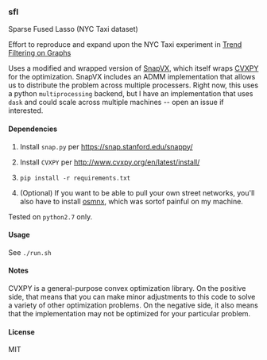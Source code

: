 ### sfl

Sparse Fused Lasso (NYC Taxi dataset)

Effort to reproduce and expand upon the NYC Taxi experiment in [Trend Filtering on Graphs](https://arxiv.org/abs/1410.7690)

Uses a modified and wrapped version of [SnapVX](https://github.com/snap-stanford/snapvx), which itself wraps [CVXPY](http://www.cvxpy.org/en/latest/install/) for the optimization.  SnapVX includes an ADMM implementation that allows us to distribute the problem across multiple processers.  Right now, this uses a python `multiprocessing` backend, but I have an implementation that uses `dask` and could scale across multiple machines -- open an issue if interested.

#### Dependencies

1) Install `snap.py` per https://snap.stanford.edu/snappy/

2) Install `CVXPY` per http://www.cvxpy.org/en/latest/install/

3) `pip install -r requirements.txt`

4) (Optional) If you want to be able to pull your own street networks, you'll also have to install [osmnx](https://github.com/gboeing/osmnx), which was sortof painful on my machine.

Tested on `python2.7` only.

#### Usage

See `./run.sh`

#### Notes

CVXPY is a general-purpose convex optimization library.  On the positive side, that means that you can make minor adjustments to this code to solve a variety of other optimization problems.  On the negative side, it also means that the implementation may not be optimized for your particular problem.

#### License

MIT
